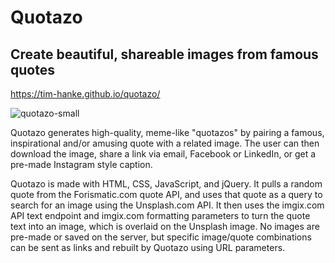 # Quotazo
## Create beautiful, shareable images from famous quotes

https://tim-hanke.github.io/quotazo/

![quotazo-small](https://user-images.githubusercontent.com/64292589/89123521-06aace80-d49e-11ea-8683-c4fc483da797.jpg)

Quotazo generates high-quality, meme-like "quotazos" by pairing a famous, inspirational and/or amusing quote with a related image. The user can then download the image, share a link via email, Facebook or LinkedIn, or get a pre-made Instagram style caption.

Quotazo is made with HTML, CSS, JavaScript, and jQuery. It pulls a random quote from the Forismatic.com quote API, and uses that quote as a query to search for an image using the Unsplash.com API. It then uses the imgix.com API text endpoint and imgix.com formatting parameters to turn the quote text into an image, which is overlaid on the Unsplash image. No images are pre-made or saved on the server, but specific image/quote combinations can be sent as links and rebuilt by Quotazo using URL parameters.
